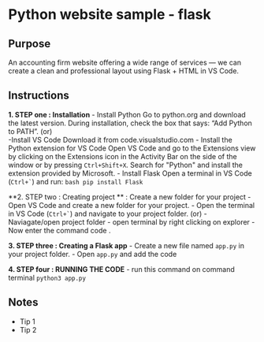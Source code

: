 #   Python website sample - flask

## Purpose
An accounting firm website offering a wide range of services — we can create a clean and professional layout using Flask + HTML in VS Code.

## Instructions
**1. STEP one : Installation** 
    - Install Python
        Go to python.org and download the latest version.
        During installation, check the box that says: “Add Python to PATH”.
    (or)    
    -Install VS Code
        Download it from code.visualstudio.com
        - Install the Python extension for VS Code
            Open VS Code and go to the Extensions view by clicking on the Extensions icon in the Activity Bar on the side of the window or by pressing `Ctrl+Shift+X`.
            Search for "Python" and install the extension provided by Microsoft.
        - Install Flask
            Open a terminal in VS Code (`` Ctrl+` ``) and run:
            ```bash
            pip install Flask
            ```

**2. STEP two : Creating project ** : 
    Create a new folder for your project
    - Open VS Code and create a new folder for your project.
    - Open the terminal in VS Code (`` Ctrl+` ``) and navigate to your project folder.
    (or)
    - Naviagate/open project folder
    - open terminal by right clicking on explorer
    - Now enter the command code .

**3. STEP three : Creating a Flask app** 
    - Create a new file named `app.py` in your project folder.
    - Open `app.py` and add the code   

**4. STEP four : RUNNING THE CODE**
    - run this command on command terminal ``python3 app.py`` 



## Notes
- Tip 1
- Tip 2




